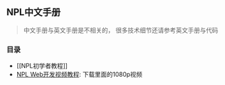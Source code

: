 ## NPL中文手册

> 中文手册与英文手册是不相关的， 很多技术细节还请参考英文手册与代码

### 目录
- [[NPL初学者教程]]
- [NPL Web开发视频教程](TutorialWebSite): 下载里面的1080p视频